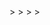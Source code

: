 <!DOCTYPE html>
<html>
  <head>
    <meta charset="utf-8">
    <title>My WebXR Scene</title>
    <meta name="description" content="WebXR with A-Frame">
    <script src="https://aframe.io/releases/1.4.2/aframe.min.js"></script>
    <meta name="viewport" content="width=device-width, initial-scale=1.0">
  </head>
  <body>
    <a-scene
      vr-mode-ui="enabled: true"
      webxr="optionalFeatures: hit-test, local-floor; requiredFeatures: local-floor"
      background="color: #ECECEC"
    >
      <!-- Assets -->
      <a-assets>
        <a-asset-item id="model" src="models/basicfrontmk1.glb"></a-asset-item>
      </a-assets>
    >
      <!-- Lighting -->
      <a-light type="ambient" intensity="0.5"></a-light>
      <a-light type="directional" intensity="0.8" position="0 10 0"></a-light>
    >
      <!-- Ground -->
      <a-plane rotation="-90 0 0" width="100" height="100" color="#ffc000"></a-plane>
    >
      <!-- Camera -->
      <a-entity position="0 1.6 4">
        <a-camera wasd-controls-enabled="true" look-controls-enabled="true"></a-camera>
      </a-entity>
    >
      <!-- Model -->
      <a-entity gltf-model="#model" position="0 0 0" scale="1 1 1"></a-entity>
    </a-scene>
  </body>
</html>

